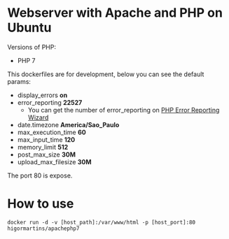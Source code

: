 # Webserver with Apache and PHP on Ubuntu

Versions of PHP:
- PHP 7

This dockerfiles are for development, below you can see the default params:
- display_errors **on**
- error_reporting **22527**
  - You can get the number of error_reporting on [PHP Error Reporting Wizard](http://www.bx.com.au/tools/ultimate-php-error-reporting-wizard)
- date.timezone **America/Sao_Paulo**
- max_execution_time **60**
- max_input_time **120**
- memory_limit **512**
- post_max_size **30M**
- upload_max_filesize **30M**

The port 80 is expose.

# How to use
```
docker run -d -v [host_path]:/var/www/html -p [host_port]:80 higormartins/apachephp7
